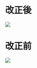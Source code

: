 # 改正後

![](https://www.nta.go.jp/tmp/aed66267-4621-483b-a1b0-6d2eba7f3768/images/384392ef02ee156e1ea27c8abde5a21b139ea00a69ba720cfcb92bcbfa9e2352.jpg)

# 改正前

![](https://www.nta.go.jp/tmp/aed66267-4621-483b-a1b0-6d2eba7f3768/images/3bb79ce161397798111a4ed48f10b882ab3751ab335d02687e8676de72c76757.jpg)